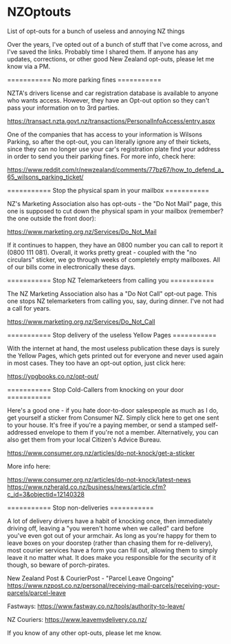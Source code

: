 # NZOptouts
List of opt-outs for a bunch of useless and annoying NZ things


Over the years, I've opted out of a bunch of stuff that I've come across, and I've saved the links. Probably time I shared them. If anyone has any updates, corrections, or other good New Zealand opt-outs, please let me know via a PM.

=========== No more parking fines ===========

NZTA's drivers license and car registration database is available to anyone who wants access. However, they have an Opt-out option so they can't pass your information on to 3rd parties.

https://transact.nzta.govt.nz/transactions/PersonalInfoAccess/entry.aspx

One of the companies that has access to your information is Wilsons Parking, so after the opt-out, you can literally ignore any of their tickets, since they can no longer use your car's registration plate find your address in order to send you their parking fines. For more info, check here:

https://www.reddit.com/r/newzealand/comments/77bz67/how_to_defend_a_65_wilsons_parking_ticket/

=========== Stop the physical spam in your mailbox ===========

NZ's Marketing Association also has opt-outs - the "Do Not Mail" page, this one is supposed to cut down the physical spam in your mailbox (remember? the one outside the front door):

https://www.marketing.org.nz/Services/Do_Not_Mail

If it continues to happen, they have an 0800 number you can call to report it (0800 111 081). Overall, it works pretty great - coupled with the "no circulars" sticker, we go through weeks of completely empty mailboxes. All of our bills come in electronically these days.

=========== Stop NZ Telemarketeers from calling you ===========

The NZ Marketing Association also has a "Do Not Call" opt-out page. This one stops NZ telemarketers from calling you, say, during dinner. I've not had a call for years.

https://www.marketing.org.nz/Services/Do_Not_Call

=========== Stop delivery of the useless Yellow Pages ===========

With the internet at hand, the most useless publication these days is surely the Yellow Pages, which gets printed out for everyone and never used again in most cases. They too have an opt-out option, just click here:

https://ypgbooks.co.nz/opt-out/

=========== Stop Cold-Callers from knocking on your door ===========

Here's a good one - if you hate door-to-door salespeople as much as I do, get yourself a sticker from Consumer NZ. Simply click here to get one sent to your house. It's free if you're a paying member, or send a stamped self-addressed envelope to them if you're not a member. Alternatively, you can also get them from your local Citizen's Advice Bureau.

https://www.consumer.org.nz/articles/do-not-knock/get-a-sticker

More info here:

https://www.consumer.org.nz/articles/do-not-knock/latest-news https://www.nzherald.co.nz/business/news/article.cfm?c_id=3&objectid=12140328

=========== Stop non-deliveries ===========

A lot of delivery drivers have a habit of knocking once, then immediately driving off, leaving a "you weren't home when we called" card before you've even got out of your armchair. As long as you're happy for them to leave boxes on your doorstep (rather than chasing them for re-delivery), most courier services have a form you can fill out, allowing them to simply leave it no matter what. It does make you responsible for the security of it though, so beware of porch-pirates.

New Zealand Post & CourierPost - "Parcel Leave Ongoing" https://www.nzpost.co.nz/personal/receiving-mail-parcels/receiving-your-parcels/parcel-leave

Fastways: https://www.fastway.co.nz/tools/authority-to-leave/

NZ Couriers: https://www.leavemydelivery.co.nz/

If you know of any other opt-outs, please let me know.